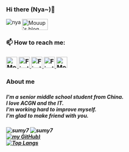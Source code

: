 ### Hi there (Nya~)👋
 
 <img align="left" src="https://cdn.jsdelivr.net/gh/imouup/pico/pic20210803_141307396_iOS.jpg" alt="nya">

<a href="https://mouup.top">
    <img src="https://cdn.jsdelivr.net/gh/imouup/pico/picMouup.png" alt="Mouup's blog" height="30" width="70">
  </a> 
 
<p> <h3>📫 How to reach me: <h3/>
 <a href="https://space.bilibili.com/438518095">
    <img src="https://cdn.jsdelivr.net/gh/imouup/pico/picbilibili-line.png" alt="Mouup's bilibili personal page" height="30" width="30">
  </a> 
 <a href="https://twitter.com/iamMouup">
    <img src="https://cdn.jsdelivr.net/gh/imouup/pico/pic%E6%8E%A8%E7%89%B9.png" alt="Find me in twitter" height="30" width="30">
  </a> 
 <a href="https://www.zhihu.com/people/gui-ling-zhe-92">
    <img src="https://cdn.jsdelivr.net/gh/imouup/pico/pic%E7%9F%A5%E4%B9%8E.png" alt="Find me in twitter" height="30" width="30">
  </a> 
  <a href="http://wpa.qq.com/msgrd?v=3&uin=3108702632&site=qq&menu=yes">
    <img src="https://cdn.jsdelivr.net/gh/imouup/pico/picQQ.png" alt="Find me in twitter" height="30" width="30">
  </a> 
  <a href="https://www.youtube.com/channel/UCuU3zh8p019t3ZTYUZApvUA">
    <img src="https://cdn.jsdelivr.net/gh/imouup/pico/picyoutube.png" alt="Mouup's YouTube Channel" height="30" width="30">
  </a>

 <p/>
 <p>
  <h3>About me <h3/>
  <h5> I'm a senior middle school student from China.<br/>I love ACGN and the IT.<br/>I'm working hard to improve myself.<br/>I'm glad to make friend with you.<h5/>
 <p/>

![sumy7](https://komarev.com/ghpvc/?username=imouup)
![sumy7](https://visitor-badge.glitch.me/badge?page_id=imouup.profile) <br/>
[![my GitHub](https://github-readme-stats.vercel.app/api?username=imouup&theme=radical))]()<br/>
[![Top Langs](https://github-readme-stats.vercel.app/api/top-langs/?username=imouup&layout=compact)](https://github.com/anuraghazra/github-readme-stats)


<!--
**imouup/imouup** is a ✨ _special_ ✨ repository because its `README.md` (this file) appears on your GitHub profile.

Here are some ideas to get you started:

- 🔭 I’m currently working on ...
- 🌱 I’m currently learning ...
- 👯 I’m looking to collaborate on ...
- 🤔 I’m looking for help with ...
- 💬 Ask me about ...
- 📫 How to reach me: ...
- 😄 Pronouns: ...
- ⚡ Fun fact: ...
-->
